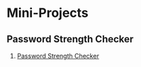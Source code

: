 # Mini-Projects

## Password Strength Checker
1. [Password Strength Checker](https://aashikur.github.io/Js-Mini-Project/Password-Strength-Checker/index.html)

